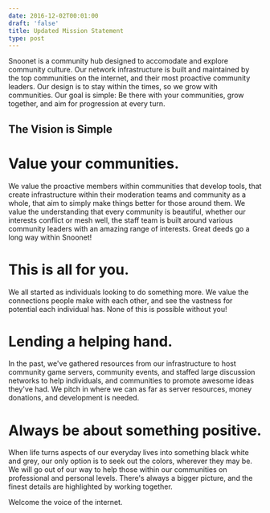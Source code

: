 ```yaml
--- 
date: 2016-12-02T00:01:00
draft: 'false'
title: Updated Mission Statement
type: post
---
```


Snoonet is a community hub designed to accomodate and explore community culture. Our network infrastructure is built and maintained by the top communities on the internet, and their most proactive community leaders. Our design is to stay within the times, so we grow with communities. Our goal is simple: Be there with your communities, grow together, and aim for progression at every turn.

## The Vision is Simple

# Value your communities.
We value the proactive members within communities that develop tools, that create infrastructure within their moderation teams and community as a whole, that aim to simply make things better for those around them.
We value the understanding that every community is beautiful, whether our interests conflict or mesh well, the staff team is built around various community leaders with an amazing range of interests.
Great deeds go a long way within Snoonet!

# This is all for you.
We all started as individuals looking to do something more. We value the connections people make with each other, and see the vastness for potential each individual has. None of this is possible without you!

# Lending a helping hand.
In the past, we've gathered resources from our infrastructure to host community game servers, community events, and staffed large discussion networks to help individuals, and communities to promote awesome ideas they've had. We pitch in where we can as far as server resources, money donations, and development is needed.

# Always be about something positive.
When life turns aspects of our everyday lives into something black white and grey, our only option is to seek out the colors, wherever they may be. We will go out of our way to help those within our communities on professional and personal levels. There's always a bigger picture, and the finest details are highlighted by working together.


Welcome the voice of the internet.
